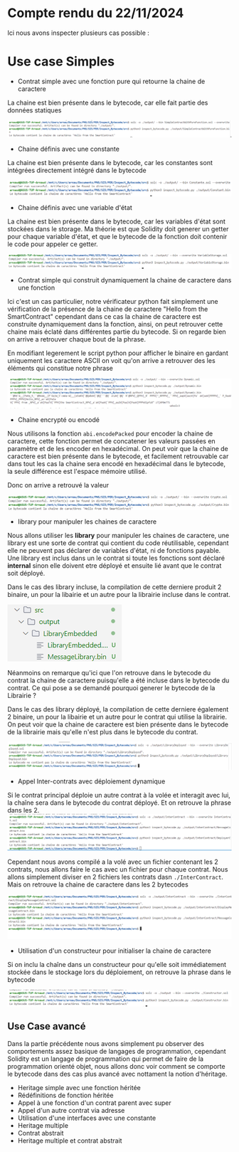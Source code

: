 # Compte rendu du 22/11/2024 

Ici nous avons inspecter plusieurs cas possible :

# Use case Simples

- Contrat simple avec une fonction pure qui retourne la chaine de caractere  

La chaine est bien présente dans le bytecode, car elle fait partie des données statiques

![alt text](image.png)

- Chaine définis avec une constante 

La chaine est bien présente dans le bytecode, car les constantes sont intégrées directement intégré dans le bytecode

![alt text](image-1.png)

- Chaine définis avec une variable d'état 

La chaine est bien présente dans le bytecode, car les variables d'état sont stockées dans le storage.
Ma théorie est que Solidity doit generer un getter pour chaque variable d'état, et que le bytecode de la fonction doit contenir le code pour appeler ce getter.

![alt text](image-2.png)

- Contrat simple qui construit dynamiquement la chaine de caractere dans une fonction

Ici c'est un cas particulier, notre vérificateur python fait simplement une vérification de la présence de la chaine de caractere "Hello from the SmartContract" cependant dans ce cas la chaine de caractere est construite dynamiquement dans la fonction, ainsi, on peut retrouver cette chaine mais éclaté dans différentes partie du bytecode. Si on regarde bien on arrive a retrouver chaque bout de la phrase.

En modifiant legerement le script python pour afficher le binaire en gardant uniquement les caractere ASCII on voit qu'on arrive a retrouver des les éléments qui constitue notre phrase

![alt text](image-3.png)

- Chaine encrypté ou encodé

Nous utilisons la fonction `abi.encodePacked` pour encoder la chaine de caractere, cette fonction permet de concatener les valeurs passées en paramètre et de les encoder en hexadécimal. On peut voir que la chaine de caractere est bien présente dans le bytecode, et facilement retrouvable car dans tout les cas la chaine sera encodé en hexadécimal dans le bytecode, la seule différence est l'espace mémoire utilisé.

Donc on arrive a retrouvé la valeur

![alt text](image-4.png)

- library pour manipuler les chaines de caractere

Nous allons utiliser les **library** pour manipuler les chaines de caractere, une library est une sorte de contrat qui contient du code réutilisable, cependant elle ne peuvent pas déclarer de variables d'état, ni de fonctions payable. Une library est inclus dans un le contrat si toute les fonctions sont déclaré **internal** sinon elle doivent etre déployé et ensuite lié avant que le contrat soit déployé.

Dans le cas des library incluse, la compilation de cette derniere produit 2 binaire, un pour la libairie et un autre pour la librairie incluse dans le contrat.

![alt text](image-5.png)

Néanmoins on remarque qu'ici que l'on retrouve dans le bytecode du contrat la chaine de caractere puisqu'elle a été incluse dans le bytecode du contrat. Ce qui pose a se demandé pourquoi generer le bytecode de la Librairie ?

Dans le cas des library déployé, la compilation de cette derniere également 2 binaire, un pour la libairie et un autre pour le contrat qui utilise la librairie. On peut voir que la chaine de caractere est bien présente dans le bytecode de la librairie mais qu'elle n'est plus dans le bytecode du contrat.

![alt text](image-6.png)

- Appel Inter-contrats avec déploiement dynamique  

Si le contrat principal déploie un autre contrat à la volée et interagit avec lui, la chaîne sera dans le bytecode du contrat déployé.
Et on retrouve la phrase dans les 2. 
![alt text](image-7.png)

Cependant nous avons compilé a la volé avec un fichier contenant les 2 contrats, nous allons faire le cas avec un fichier pour chaque contrat. Nous allons simplement diviser en 2 fichiers les contrats dasn `./InterContract`.
Mais  on retrouve la chaine de caractere dans les 2 bytecodes

![alt text](image-8.png)

- Utilisation d'un constructeur pour initialiser la chaine de caractere

Si on inclu la chaîne dans un constructeur pour qu'elle soit immédiatement stockée dans le stockage lors du déploiement, on retrouve la phrase dans le bytecode

![alt text](image-9.png)

## Use Case avancé

Dans la partie précédente nous avons simplement pu observer des comportements assez basique de langages de programmation, cependant Solidity est un langage de programmation qui permet de faire de la programmation orienté objet, nous allons donc voir comment se comporte le bytecode dans des cas plus avancé avec nottament la notion d'héritage.

- Heritage simple avec une fonction héritée  
- Rédéfinitions de fonction héritée
- Appel à une fonction d'un contrat parent avec super
- Appel d'un autre contrat via adresse
- Utilisation d'une interfaces avec une constante
- Heritage multiple
- Contrat abstrait 
- Heritage multiple et contrat abstrait



